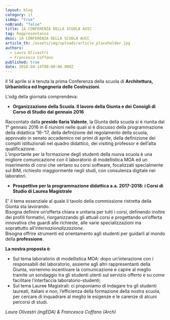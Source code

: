 ```yaml
---
layout: blog
category: it
isAmp: "true"
noBrand: "false"
title: 1A CONFERENZA DELLA SCUOLA AUIC
tag: Rappresentanza
desc: 1A CONFERENZA DELLA SCUOLA AUIC
article_th: /assets/img/uploads/article_placeholder.jpg
authors:
  - Laura Olivastri
  - Francesca Coffano
published: true
date: 2016-04-14T00:00:00.000Z
---
```


Il 14 aprile si è tenuta la prima Conferenza della scuola di **Architettura, Urbanistica ed Ingegneria delle Costruzioni**.

L'odg della giornata comprendeva:

*   **Organizzazione della Scuola. Il lavoro della Giunta e dei Consigli di Corso di Studio dal gennaio 2016**

Raccontato dalla **preside Ilaria Valente**, la Giunta della scuola si è riunita dal 1° gennaio 2016 in 6 riunioni nelle quali si è discusso della programmazione della didattica ‘16-’17, della definizione del regolamento della scuola, approvato in senato accademico nei primi di aprile, della definizione dei compiti istituzionali nel quadro didattico, dei visiting professor e dell’alta qualificazione.  
L’importante per la formazione degli studenti della nuova scuola è una migliore comunicazione con il laboratorio di modellistica MOA ed un inserimento di corsi che vertano su corsi software, focalizzati specialmente sul BIM, richiesto maggiormente negli studi, con consulenza digitale nei laboratori.

*   **Prospettive per la programmazione didattica a.a. 2017-2018: i Corsi di Studio di Laurea Magistrale**

E’ il tema essenziale al quale il tavolo della commissione ristretta della Giunta sta lavorando.  
Bisogna definire un’offerta chiara e unitaria per tutti i corsi, definendo inoltre dei profili formativi, riorganizzando gli attuali corsi e progettando un’offerta innovativa che guardi alle richieste, alle varie specializzazioni ma soprattutto all’_internazionalizzazione_.  
Bisogna offrire strumenti ed orientamento agli studenti per guidarli al mondo della **professione**. 

**La nostra proposta è**:

*   Sul tema laboratorio di modellistica MOA: dopo un’interazione con i responsabili del laboratorio, assieme agli altri rappresentanti della Giunta, vorremmo incentivare la comunicazione e capire al meglio tramite un sondaggio tra gli studenti utenti sul servizio offerto e su come facilitare l’interfaccia laboratorio-studenti;
*   Sul tema Lauree Magistrali: ci proponiamo di indagare tra gli studenti laureati, italiani e non, l’efficienza della formazione della nostra scuola, per cercare di inquadrare al meglio le esigenze e le carenze di alcuni percorsi di studi. 

_Laura Olivastri (ingEDA) & Francesca Coffano (Arch)_
